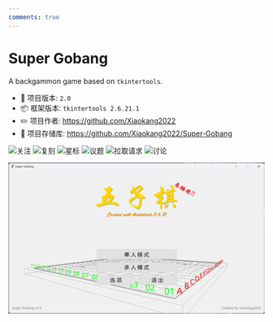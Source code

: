 ```yaml
---
comments: true
---
```


# Super Gobang

A backgammon game based on `tkintertools`.

* 🔖 项目版本: `2.0`
* 📦 框架版本: `tkintertools 2.6.21.1`
* ✏️ 项目作者: https://github.com/Xiaokang2022
* 🚀 项目存储库: https://github.com/Xiaokang2022/Super-Gobang

<img alt="关注" src="https://img.shields.io/github/watchers/Xiaokang2022/Super-Gobang?label=Watchers&logo=github&style=flat" title="关注" />
<img alt="复刻" src="https://img.shields.io/github/forks/Xiaokang2022/Super-Gobang?label=Forks&logo=github&style=flat" title="复刻" />
<img alt="星标" src="https://img.shields.io/github/stars/Xiaokang2022/Super-Gobang?label=Stars&color=gold&logo=github&style=flat" title="星标" />
<img alt="议题" src="https://img.shields.io/github/issues/Xiaokang2022/Super-Gobang?label=Issues&logo=github&style=flat" title="议题" />
<img alt="拉取请求" src="https://img.shields.io/github/issues-pr/Xiaokang2022/Super-Gobang?label=Pull%20Requests&logo=github&style=flat" title="拉取请求" />
<img alt="讨论" src="https://img.shields.io/github/discussions/Xiaokang2022/Super-Gobang?label=Discussions&logo=github&style=flat" title="讨论" />

![png](https://github.com/Xiaokang2022/Super-Gobang/blob/main/preview.png?raw=true)